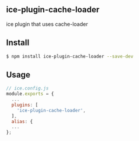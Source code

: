 ## ice-plugin-cache-loader

ice plugin that uses cache-loader

## Install

```bash
$ npm install ice-plugin-cache-loader --save-dev
```

## Usage

```js
// ice.config.js
module.exports = {
  ...
  plugins: [
    'ice-plugin-cache-loader',
  ],
  alias: {
  ...
};

```